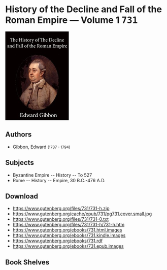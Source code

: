 # History of the Decline and Fall of the Roman Empire — Volume 1 <kbd>731</kbd>

![](./cover.medium.jpg "")

## Authors


 - Gibbon, Edward <small>(1737 - 1794)</small>

## Subjects


 - Byzantine Empire -- History -- To 527
 - Rome -- History -- Empire, 30 B.C.-476 A.D.

## Download


 - https://www.gutenberg.org/files/731/731-h.zip
 - https://www.gutenberg.org/cache/epub/731/pg731.cover.small.jpg
 - https://www.gutenberg.org/files/731/731-0.txt
 - https://www.gutenberg.org/files/731/731-h/731-h.htm
 - https://www.gutenberg.org/ebooks/731.html.images
 - https://www.gutenberg.org/ebooks/731.kindle.images
 - https://www.gutenberg.org/ebooks/731.rdf
 - https://www.gutenberg.org/ebooks/731.epub.images

## Book Shelves


